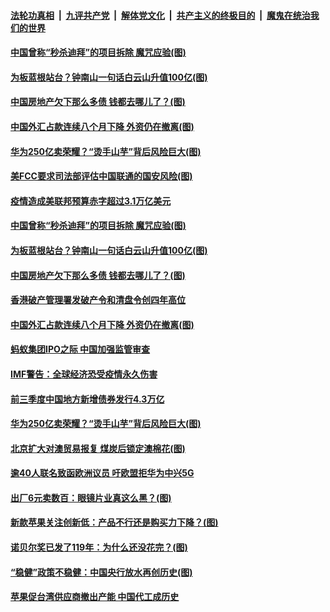 

####  [法轮功真相](../../../../basic/blob/master/README.md?t=10180631) &nbsp;|&nbsp; [九评共产党](../../../../9ping.md/blob/master/README.md?t=10180631) &nbsp;|&nbsp; [解体党文化](../../../../jtdwh.md/blob/master/README.md?t=10180631)  &nbsp;|&nbsp; [共产主义的终极目的](../../../../gczydzjmd.md/blob/master/README.md?t=10180631) &nbsp;|&nbsp; [魔鬼在统治我们的世界](../../../../mgztzwmdsj.md/blob/master/README.md?t=10180631) 

#### [中国曾称“秒杀迪拜”的项目拆除 魔咒应验(图)](../pages/p5/949559.md?t=10180631) 

#### [为板蓝根站台？钟南山一句话白云山升值100亿(图)](../pages/p5/949518.md?t=10180631) 

#### [中国房地产欠下那么多债 钱都去哪儿了？(图)](../pages/p5/949500.md?t=10180631) 

#### [中国外汇占款连续八个月下降 外资仍在撤离(图)](../pages/p5/949477.md?t=10180631) 


#### [华为250亿卖荣耀？“烫手山芋”背后风险巨大(图)](../pages/p5/949462.md?t=10180631) 

#### [美FCC要求司法部评估中国联通的国安风险(图)](../pages/p5/949570.md?t=10180631) 

#### [疫情造成美联邦预算赤字超过3.1万亿美元](../pages/p5/949560.md?t=10180631) 

#### [中国曾称“秒杀迪拜”的项目拆除 魔咒应验(图)](../pages/p5/949559.md?t=10180631) 

#### [为板蓝根站台？钟南山一句话白云山升值100亿(图)](../pages/p5/949518.md?t=10180631) 


#### [中国房地产欠下那么多债 钱都去哪儿了？(图)](../pages/p5/949500.md?t=10180631) 

#### [香港破产管理署发破产令和清盘令创四年高位](../pages/p5/949486.md?t=10180631) 

#### [中国外汇占款连续八个月下降 外资仍在撤离(图)](../pages/p5/949477.md?t=10180631) 


#### [蚂蚁集团IPO之际 中国加强监管审查](../pages/p5/949468.md?t=10180631) 

#### [IMF警告：全球经济恐受疫情永久伤害](../pages/p5/949467.md?t=10180631) 

#### [前三季度中国地方新增债券发行4.3万亿](../pages/p5/949465.md?t=10180631) 

#### [华为250亿卖荣耀？“烫手山芋”背后风险巨大(图)](../pages/p5/949462.md?t=10180631) 

#### [北京扩大对澳贸易报复 煤炭后锁定澳棉花(图)](../pages/p5/949461.md?t=10180631) 

#### [逾40人联名致函欧洲议员 吁欧盟拒华为中兴5G](../pages/p5/949457.md?t=10180631) 

#### [出厂6元卖数百：眼镜片业真这么黑？(图)](../pages/p5/949414.md?t=10180631) 

#### [新款苹果关注创新低：产品不行还是购买力下降？(图)](../pages/p5/949400.md?t=10180631) 

#### [诺贝尔奖已发了119年：为什么还没花完？(图)](../pages/p5/949411.md?t=10180631) 

#### [“稳健”政策不稳健：中国央行放水再创历史(图)](../pages/p5/949405.md?t=10180631) 

#### [苹果促台湾供应商撤出产能 中国代工成历史](../pages/p5/949388.md?t=10180631) 

